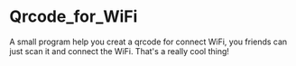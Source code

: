 # Qrcode_for_WiFi
A small program help you creat a qrcode for connect WiFi, you friends can just scan it and connect the WiFi. That's a really cool thing!
